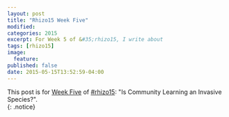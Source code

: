 ```yaml
---
layout: post
title: "Rhizo15 Week Five"
modified:
categories: 2015
excerpt: For Week 5 of &#35;rhizo15, I write about  
tags: [rhizo15]
image:
  feature:
published: false
date: 2015-05-15T13:52:59-04:00
---
```


<!-- {% include _toc.html %} -->

This post is for [Week Five](http://rhizomatic.net/2015/05/12/week-5-is-community-learning-an-invasive-species/) of [#rhizo15](http://rhizomatic.net/): "Is Community Learning an Invasive Species?".  
{: .notice}  
